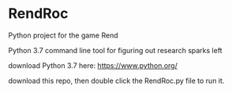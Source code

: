 # RendRoc
Python project for the game Rend

Python 3.7 command line tool for figuring out research sparks left

download Python 3.7 here: https://www.python.org/

download this repo, then double click the RendRoc.py file to run it. 


